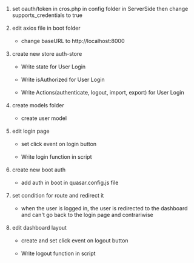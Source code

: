 <ol>
  <li>set oauth/token in cros.php in config folder in ServerSide then change supports_credentials to true</li><br>
  <li>edit axios file in boot folder 
      <ul>
          <br><li>change baseURL to http://localhost:8000</li>
      </ul>
  </li><br>
  <li>create new store auth-store 
      <ul>
          <br><li>Write state for User Login</li>
          <br><li>Write isAuthorized for User Login</li>
          <br><li>Write Actions(authenticate, logout, import, export) for User Login</li>
      </ul>
  </li><br>
  <li>create models folder
      <ul>
          <br><li>create user model</li>
      </ul>
  </li><br>
  <li>edit login page
      <ul>
          <br><li>set click event on login button</li>
          <br><li>Write login function in script</li>
      </ul>
  </li><br>
  <li>create new boot auth
      <ul>
          <br><li>add auth in boot in quasar.config.js  file</li>
      </ul>
  </li><br>
  <li>set condition for route and redirect it
      <ul>
          <br><li>when the user is logged in, the user is redirected to the dashboard and can't go back to the login page and contrariwise</li>
      </ul>
  </li><br>
  <li>edit dashboard layout
      <ul>
          <br><li>create and set click event on logout button</li>
          <br><li>Write logout function in script</li>
      </ul>
  </li><br>
</ol>
